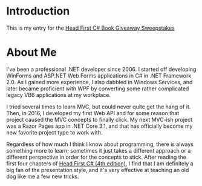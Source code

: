 # Introduction 
This is my entry for the [Head First C# Book Giveaway Sweepstakes](https://devblogs.microsoft.com/visualstudio/wp-content/uploads/sites/4/2020/11/Head-First-C-Book-Giveaway-Sweepstakes-Official-Rules.pdf)

# About Me
I've been a professional .NET developer since 2006.  I started off developing WinForms and ASP.NET Web Forms applications in C# in .NET Framework 2.0.  As I gained more experience, I also dabbled in Windows Services, and later became proficient with WPF by converting some rather complicated legacy VB6 applications at my workplace.

I tried several times to learn MVC, but could never quite get the hang of it.  Then, in 2016, I developed my first Web API and for some reason that project caused the MVC concepts to finally click.  My next MVC-ish project was a Razor Pages app in .NET Core 3.1, and that has officially become my new favorite project type to work with.

Regardless of how much I think I know about programming, there is always something more to learn; sometimes it just takes a different approach or a different perspective in order for the concepts to stick.  After reading the first four chapters of [Head First C# (4th edition)](https://github.com/head-first-csharp/fourth-edition), I find that I am definitely a big fan of the presentation style, and it's very effective at teaching an old dog like me a few new tricks.
